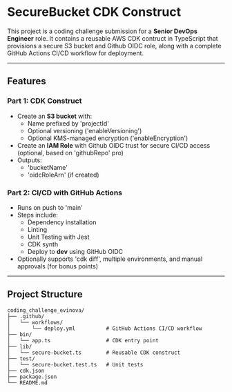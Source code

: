 # SecureBucket CDK Construct

This project is a coding challenge submission for a **Senior DevOps Engineer** role. It contains a reusable AWS CDK contruct in TypeScript that provisions a secure S3 bucket and Github OIDC role, along with a complete GitHub Actions CI/CD workflow for deployment.

---

## Features

### Part 1: CDK Construct

- Create an **S3 bucket** with:
  - Name prefixed by 'projectId'
  - Optional versioning ('enableVersioning')
  - Optional KMS-managed encryption ('enableEncryption')
- Create an **IAM Role** with Github OIDC trust for secure CI/CD access (optional, based on 'githubRepo' pro)
- Outputs:
  - 'bucketName'
  - 'oidcRoleArn' (if created)

### Part 2: CI/CD with GitHub Actions

- Runs on push to 'main'
- Steps include:
  - Dependency installation
  - Linting
  - Unit Testing with Jest
  - CDK synth
  - Deploy to **dev** using GitHub OIDC
- Optionally supports 'cdk diff', multiple environments, and manual approvals (for bonus points)

---

## Project Structure
```plaintext
coding_challenge_evinova/
├── .github/
│   └── workflows/
│       └── deploy.yml          # GitHub Actions CI/CD workflow
├── bin/
│   └── app.ts                  # CDK entry point
├── lib/
│   └── secure-bucket.ts        # Reusable CDK construct
├── test/
│   └── secure-bucket.test.ts   # Unit tests
├── cdk.json
├── package.json
└── README.md
```